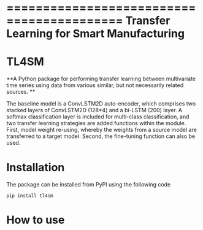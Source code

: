 ==========================================
Transfer Learning for Smart Manufacturing
==========================================

# TL4SM

**A Python package for performing transfer learning between multivariate time series using data from various similar, but not necessarily related sources. **

The baseline model is a ConvLSTM2D auto-encoder, which comprises two stacked layers of ConvLSTM2D (128*4) and a bi-LSTM (200) layer. A softmax classification layer is included for multi-class classification, and two transfer learning strategies are added functions within the module. First, model weight re-using, whereby the weights from a source model are transferred to a target model. Second, the fine-tuning function can also be used. 

# Installation

The package can be installed from PyPI using the following code

`pip install tl4sm`

# How to use


